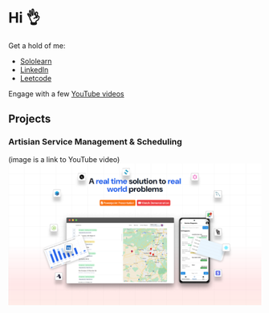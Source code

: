 # Hi 👌

Get a hold of me:

- [Sololearn](https://www.sololearn.com/profile/14275902)
- [LinkedIn](https://www.linkedin.com/in/tineyi-g-chipoyera-0948b9193/)
- [Leetcode](https://leetcode.com/u/ThaBeanBoy/)

Engage with a few [YouTube videos](https://www.youtube.com/channel/UCOZwrAkQxKnJhm9OqfUwRdw)

## Projects

### Artisian Service Management & Scheduling

(image is a link to YouTube video)
[![thumnail](./thumnail.png)](https://www.youtube.com/watch?v=z-xXZEdPICg)
